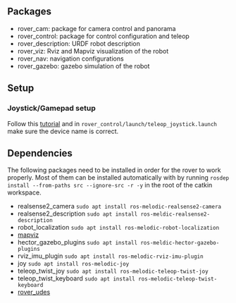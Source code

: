 ## Packages

* rover_cam: package for camera control and panorama
* rover_control: package for control configuration and teleop
* rover_description: URDF robot description
* rover_viz: Rviz and Mapviz visualization of the robot
* rover_nav: navigation configurations
* rover_gazebo: gazebo simulation of the robot

## Setup
### Joystick/Gamepad setup
Follow this [tutorial](http://wiki.ros.org/joy/Tutorials/ConfiguringALinuxJoystick) and in `rover_control/launch/teleop_joystick.launch` make sure the device name is correct.

## Dependencies

The following packages need to be installed in order for the rover to work properly. Most of them can be installed automatically with by running `rosdep install --from-paths src --ignore-src -r -y` in the root of the catkin workspace.

* realsense2_camera `sudo apt install ros-melodic-realsense2-camera`
* realsense2_description `sudo apt install ros-meldic-realsense2-description`
* robot_localization `sudo apt install ros-melodic-robot-localization`
* [mapviz](https://swri-robotics.github.io/mapviz/)
* hector_gazebo_plugins `sudo apt install ros-meldic-hector-gazebo-plugins`
* rviz_imu_plugin `sudo apt install ros-melodic-rviz-imu-plugin`
* joy `sudo apt install ros-melodic-joy`
* teleop_twist_joy `sudo apt install ros-melodic-teleop-twist-joy`
* teleop_twist_keyboard `sudo apt install ros-melodic-teleop-twist-keyboard`
* [rover_udes](https://github.com/robotique-udes/rover_udes)

